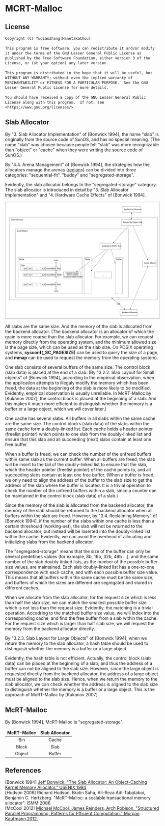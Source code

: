 # MCRT-Malloc

## License  
```  
Copyright (C) YuqiaoZhang(HanetakaChou)

This program is free software: you can redistribute it and/or modify it under the terms of the GNU Lesser General Public License as published by the Free Software Foundation, either version 3 of the License, or (at your option) any later version.

This program is distributed in the hope that it will be useful, but WITHOUT ANY WARRANTY; without even the implied warranty of MERCHANTABILITY or FITNESS FOR A PARTICULAR PURPOSE.  See the GNU Lesser General Public License for more details.

You should have received a copy of the GNU Lesser General Public License along with this program.  If not, see <https://www.gnu.org/licenses/>
```  

## Slab Allocator

By "3. Slab Allocator Implementation" of \[Bonwick 1994\], the name "slab" is originally from the source code of SunOS, and has no special meaning. (The name "slab" was chosen because people felt "slab" was more recognizable than "object" or "cache" when they were writing the source code of SunOS.)  
   
By "4.4. Arena Management" of \[Bonwick 1994\], the strategies how the allocators manage the arenas ([region](https://en.wikipedia.org/wiki/Region-based_memory_management)s) can be divided into three categories: "sequential-fit", "buddy" and "segregated-storage".  

Evidently, the slab allocator belongs to the "segregated-storage" category. The slab allocator is introduced in detail by "3. Slab Allocator Implementation" and "4. Hardware Cache Effects" of \[Bonwick 1994\].  

![](README-1.svg)  

All slabs are the same size. And the memory of the slab is allocated from the backend allocator. (The backend allocator is an allocator of which the grain is more coarse than the slab allocator. For example, we can request memory directly from the operating system, and the minimum allowed size is the page size, which can be used as the slab size. On POSIX operating systems, **sysconf(_SC_PAGESIZE)** can be used to query the size of a page, and **mmap** can be used to request the memory from the operating system).  

One slab consists of several buffers of the same size. The control block (slab data) is placed at the end of a slab. (By "3.2.2. Slab Layout for Small objects" of \[Bonwick 1994\], according to the empirical observation, when the application attempts to illegaly modify the memory which has been freed, the data at the beginning of the slab is more likely to be modified. Evidently, empirical observation is usually unreliable. In McRT-Malloc by \[Kukanov 2007\], the control block is placed at the beginning of a slab. And this makes it much more efficient to distinguish whether the memory is a buffer or a large object, which we will cover later.)  

One cache has several slabs. All buffers in all slabs within the same cache are the same size. The control blocks (slab data) of the slabs within the same cache form a doubly-linked list. Each cache holds a header pointer (freelist pointer) which points to one slab from the doubly-linked list and ensure that this slab and all succeeding (next) slabs contain at least one free buffer.  

When a buffer is freed, we can check the number of the unfreed buffers within same slab as the current buffer. When all buffers are freed, the slab will be insert to the tail of the doubly-linked list to ensure that the slab, which the header pointer (freelist pointer) of the cache points to, and all succeeding slabs contain at least one free buffer. (When a buffer is freed, we only need to align the address of the buffer to the slab size to get the address of the slab where the buffer is located. It is a trivial operation to check the number of the unfreed buffers within a slab, since a counter can be maintained in the control block (slab data) of a slab.)       

Since the memory of the slab is allocated from the backend allocator, the memory of the slab should be returned to the backend allocator when all buffers within the slab are freed. However, by "3.4. Reclaiming Memory" of \[Bonwick 1994\], if the number of the slabs within one cache is less than a certain threshould (working-set), the slab will not be returned to the backend allocator, but instead will be inserted into the doubly-linked list within the cache. Evidently, we can avoid the overhead of allocating and initializing slabs from the backend allocator.  

The "segregated-storage" means that the size of the buffer can only be several predefines values (for exmaple, 8b, 16b, 32b, 48b ...), and the same number of the slab doubly-linked lists, as the number of the possible buffer size values, are maintained. Each slab doubly-linked list has a one-to-one correspondence with each cache, and with each possible buffer size value. This means that all buffers within the same cache must be the same size, and buffers of which the sizes are different are segregated and stored in different caches.  

When we allocate from the slab allocator, for the request size which is less than half the slab size, we can match the smallest possible buffer size which is not less than the request size. Evidently, the matching is a trivial operation. Accodring to the matched buffer size value, we will index into the corresponding cache, and find the free buffer from a slab within the cache. For the request size which is larger than half slab size, we will request the memory from the backend allocator directly.  

By "3.2.3. Slab Layout for Large Objects" of \[Bonwick 1994\], when we return the memory to the slab allocator, a hash table should be used to distinguish whether the memory is a buffer or a large object.  

Evidently, the hash table is not efficient. Actually, the control block (slab data) can be placed at the beginning of a slab, and thus the address of a buffer can not be aligned to the slab size. However, since the large object is requested directly from the backend allocator, the address of a large object must be aligned to the slab size. Hence, when we return the memory to the slab allocator, we can check whether the address is aligned to the slab size to distinguish whether the memory is a buffer or a large object. This is the approach of McRT-Malloc by \[Kukanov 2007\].  

## McRT-Malloc  
   
By \[Bonwick 1994\], McRT-Malloc is "segregated-storage".  
   
McRT-Malloc | Slab Allocator   
:-: | :-:   
Bin | Cache  
Block | Slab  
Object | Buffer  

## References
\[Bonwick 1994\] [Jeff Bonwick. "The Slab Allocator: An Object-Caching Kernel Memory Allocator." USENIX 1994](https://www.usenix.org/legacy/publications/library/proceedings/bos94/bonwick.html)  
\[Hudson 2006\] Richard Hudson, Bratin Saha, Ali-Reza Adl-Tabatabai, Benjamin C. Hertzberg. "McRT-Malloc: a scalable transactional memory allocator". ISMM 2006.  
\[McCool 2012\] [Michael McCool, James Reinders, Arch Robison. "Structured Parallel Programming: Patterns for Efficient Computation." Morgan Kaufmann 2012.](http://parallelbook.com/)  
